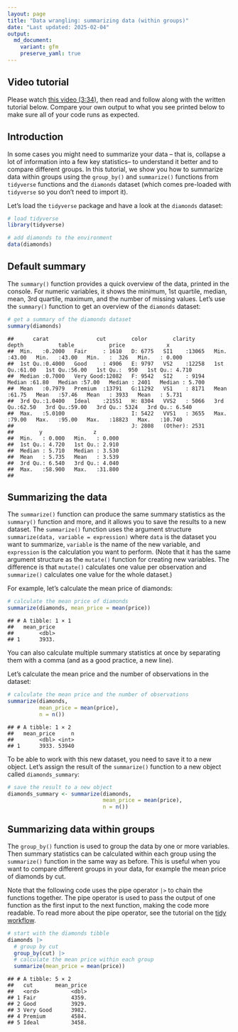 ```yaml
---
layout: page
title: "Data wrangling: summarizing data (within groups)"
date: "Last updated: 2025-02-04"
output:
  md_document:
    variant: gfm
    preserve_yaml: true
---
```


## Video tutorial

Please watch [this video
(3:34)](https://vimeo.com/1011768227/2f3d24644f), then read and follow
along with the written tutorial below. Compare your own output to what
you see printed below to make sure all of your code runs as expected.

## Introduction

In some cases you might need to summarize your data – that is, collapse
a lot of information into a few key statistics– to understand it better
and to compare different groups. In this tutorial, we show you how to
summarize data within groups using the `group_by()` and `summarize()`
functions from `tidyverse` functions and the `diamonds` dataset (which
comes pre-loaded with `tidyverse` so you don’t need to import it).

Let’s load the `tidyverse` package and have a look at the `diamonds`
dataset:

``` r
# load tidyverse
library(tidyverse)

# add diamonds to the environment
data(diamonds)
```

## Default summary

The `summary()` function provides a quick overview of the data, printed
in the console. For numeric variables, it shows the minimum, 1st
quartile, median, mean, 3rd quartile, maximum, and the number of missing
values. Let’s use the `summary()` function to get an overview of the
`diamonds` dataset:

``` r
# get a summary of the diamonds dataset
summary(diamonds)
```

    ##      carat               cut        color        clarity          depth           table           price             x         
    ##  Min.   :0.2000   Fair     : 1610   D: 6775   SI1    :13065   Min.   :43.00   Min.   :43.00   Min.   :  326   Min.   : 0.000  
    ##  1st Qu.:0.4000   Good     : 4906   E: 9797   VS2    :12258   1st Qu.:61.00   1st Qu.:56.00   1st Qu.:  950   1st Qu.: 4.710  
    ##  Median :0.7000   Very Good:12082   F: 9542   SI2    : 9194   Median :61.80   Median :57.00   Median : 2401   Median : 5.700  
    ##  Mean   :0.7979   Premium  :13791   G:11292   VS1    : 8171   Mean   :61.75   Mean   :57.46   Mean   : 3933   Mean   : 5.731  
    ##  3rd Qu.:1.0400   Ideal    :21551   H: 8304   VVS2   : 5066   3rd Qu.:62.50   3rd Qu.:59.00   3rd Qu.: 5324   3rd Qu.: 6.540  
    ##  Max.   :5.0100                     I: 5422   VVS1   : 3655   Max.   :79.00   Max.   :95.00   Max.   :18823   Max.   :10.740  
    ##                                     J: 2808   (Other): 2531                                                                   
    ##        y                z         
    ##  Min.   : 0.000   Min.   : 0.000  
    ##  1st Qu.: 4.720   1st Qu.: 2.910  
    ##  Median : 5.710   Median : 3.530  
    ##  Mean   : 5.735   Mean   : 3.539  
    ##  3rd Qu.: 6.540   3rd Qu.: 4.040  
    ##  Max.   :58.900   Max.   :31.800  
    ## 

## Summarizing the data

The `summarize()` function can produce the same summary statistics as
the `summary()` function and more, and it allows you to save the results
to a new dataset. The `summarize()` function uses the argument structure
`summarize(data, variable = expression)` where `data` is the dataset you
want to summarize, `variable` is the name of the new variable, and
`expression` is the calculation you want to perform. (Note that it has
the same argument structure as the `mutate()` function for creating new
variables. The difference is that `mutate()` calculates one value per
observation and `summarize()` calculates one value for the whole
dataset.)

For example, let’s calculate the mean price of diamonds:

``` r
# calculate the mean price of diamonds
summarize(diamonds, mean_price = mean(price))
```

    ## # A tibble: 1 × 1
    ##   mean_price
    ##        <dbl>
    ## 1      3933.

You can also calculate multiple summary statistics at once by separating
them with a comma (and as a good practice, a new line).

Let’s calculate the mean price and the number of observations in the
dataset:

``` r
# calculate the mean price and the number of observations
summarize(diamonds,
          mean_price = mean(price),
          n = n())
```

    ## # A tibble: 1 × 2
    ##   mean_price     n
    ##        <dbl> <int>
    ## 1      3933. 53940

To be able to work with this new dataset, you need to save it to a new
object. Let’s assign the result of the `summarize()` function to a new
object called `diamonds_summary`:

``` r
# save the result to a new object
diamonds_summary <- summarize(diamonds,
                              mean_price = mean(price),
                              n = n())
```

## Summarizing data within groups

The `group_by()` function is used to group the data by one or more
variables. Then summary statistics can be calculated within each group
using the `summarize()` function in the same way as before. This is
useful when you want to compare different groups in your data, for
example the mean price of diamonds by cut.

Note that the following code uses the pipe operator `|>` to chain the
functions together. The pipe operator is used to pass the output of one
function as the first input to the next function, making the code more
readable. To read more about the pipe operator, see the tutorial on the
[tidy workflow](../r_intro_workflow).

``` r
# start with the diamonds tibble
diamonds |> 
  # group by cut
  group_by(cut) |> 
  # calculate the mean price within each group
  summarize(mean_price = mean(price))
```

    ## # A tibble: 5 × 2
    ##   cut       mean_price
    ##   <ord>          <dbl>
    ## 1 Fair           4359.
    ## 2 Good           3929.
    ## 3 Very Good      3982.
    ## 4 Premium        4584.
    ## 5 Ideal          3458.

<!-- ## Video tutorial TBA -->

